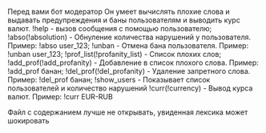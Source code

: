 Перед вами бот модератор
Он умеет вычислять плохие слова и выдавать предупреждения и баны пользователям и выводить курс валют.
!help - вызов сообщения с помощью пользователю;
!abso(!absolution) - Обнуление количества нарушений у пользователя. Пример: !abso user_123;
!unban - Отмена бана пользователя. Пример: !unban user_123;
!prof_list(!profanity_list) - Список плохих слов;
!add_prof(!add_profanity) - Добавление в список плохого слова. Пример: !add_prof банан;
!del_prof(!del_profanity) - Удаление запретного слова. Пример: !del_prof банан;
!show_users - Показывает список пользователей и количество нарушений
!curr(!currency) - Вывод курса валют. Пример: !curr EUR-RUB


Файл с содержанием лучше не открывать, увиденная лексика может шокировать
